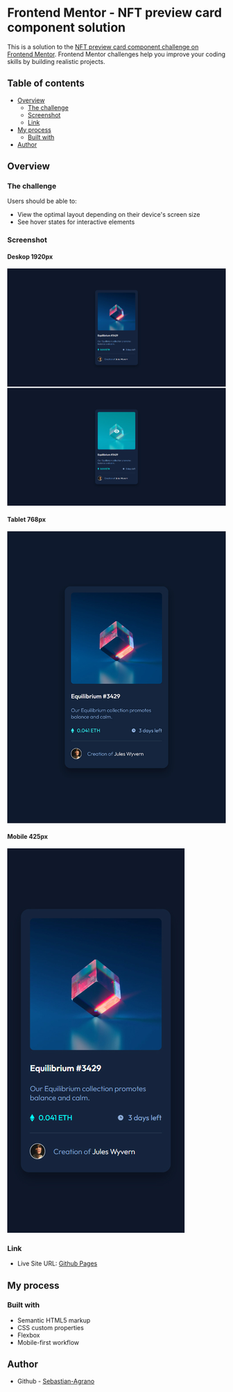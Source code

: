# Frontend Mentor - NFT preview card component solution

This is a solution to the [NFT preview card component challenge on Frontend Mentor](https://www.frontendmentor.io/challenges/nft-preview-card-component-SbdUL_w0U). Frontend Mentor challenges help you improve your coding skills by building realistic projects. 

## Table of contents

- [Overview](#overview)
  - [The challenge](#the-challenge)
  - [Screenshot](#screenshot)
  - [Link](#link)
- [My process](#my-process)
  - [Built with](#built-with)
- [Author](#author)

## Overview

### The challenge

Users should be able to:

- View the optimal layout depending on their device's screen size
- See hover states for interactive elements

### Screenshot

#### Deskop 1920px
![](./screenshots/deskop-screenshot1.jpg)
![](./screenshots/deskop-screenshot2.jpg)

#### Tablet 768px
![](./screenshots/tablet-screenshot.jpg)

#### Mobile 425px
![](./screenshots/mobile-screenshot1.jpg)

### Link

- Live Site URL: [Github Pages](https://sebastian-agrano.github.io/frontend-mentor-nft-preview-card-component/)

## My process

### Built with

- Semantic HTML5 markup
- CSS custom properties
- Flexbox
- Mobile-first workflow

## Author

- Github - [Sebastian-Agrano](https://github.com/Sebastian-Agrano)